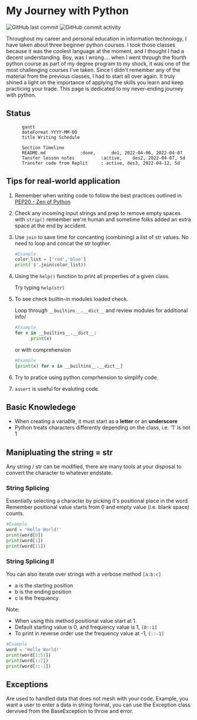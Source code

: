 # My Journey with Python
![GitHub last commit](https://img.shields.io/github/last-commit/ahmad-buhari/python-basics)
![GitHub commit activity](https://img.shields.io/github/commit-activity/m/ahmad-buhari/python-basics)

Throughout my career and personal education in information technology, I have taken about three beginner python courses. I took those classes because it was the coolest language at the moment, and I thought I had a decent understanding. Boy, was I wrong.... when I went through the fourth python course as part of my degree program to my shock, it was one of the most challenging courses I've taken. Since I didn't remember any of the material from the previous classes,  I had to start all over again. It truly shined a light on the importance of applying the skills you learn and keep practicing your trade. This page is dedicated to my never-ending journey with python.

## Status

```mermaid
      gantt
      dateFormat YYYY-MM-DD
      title Writing Schedule
      
      Section Timeline
      README.md             :done,      de1, 2022-04-06, 2022-04-07
      Tansfer lesson notes          :active,    des2, 2022-04-07, 5d
      Transfer code from Replit     : active, des3, 2022-04-12, 5d
```



## Tips for real-world application

1. Remember when writing code to follow the best practices outlined in [PEP20 - Zen of Python](https://peps.python.org/pep-0020/)

2. Check any incoming input strings and prep to remove empty spaces with `strip()` remember we're human and sometime folks added an extra space at the end by accident. 

3. Use `join` to save time for concanting (combining) a list of str values. No need to loop and concat the str togther.
  
      ```python
      #Example
      color_list = ['red','blue']
      print('$'.join(color_list))
      ```   


4. Using the `help()` function to print all properties of a given class.

      Try typing `help(str)`


5. To see check builtin-in modules loaded check.

      Loop through `__builtins__.__dict__` and review modules for additional info/
      ```python
      #Example
      for x in __builtins__.__dict__:
            print(x)
      ```
      or with comprehension
      ```python
      #Example
      [print(x) for x in __builtins__.__dict__]
      ```
6. Try to pratice using python comprhension to simplify code.  

7. `assert` is useful for evaluting code. 




## Basic Knowledege
- When creating a variable, it must start as a **letter** or an **underscore**
- Python treats characters differently depending on the class, i.e. '1' is not 1

## Manipluating the string = str 
Any string / str can be modified, there are many tools at your disposal to convert the character to whatever endstate.

### String Splicing
Essentially selecting a character by picking it's positional place in the word. Remember positional value starts from 0 and empty value (i.e. blank space) counts.
```python
#Example
word = 'Hello World!'
print(word[0])
print(word[1])
print(word[11])
```

### String Splicing II
You can also iterate over strings with a verbose method `[a:b:c]`
- a is the starting position
- b is the ending position
- c is the frequency

Note: 
- When using this method positional value start at 1.
- Default starting value is 0, and  frequency value is 1, `[0::1]`
- To print in reverse order use the frequency value at -1, `[::-1]`

```python
#Example
word = 'Hello World!'
print(word[1:5:])
print(word[::2])
print(word[::-1])

```

## Exceptions
Are used to handled data that does not mesh with your code. Example, you want a user to enter a data in string format, you can use the Exception class dervived from the BaseException to throw and error.


